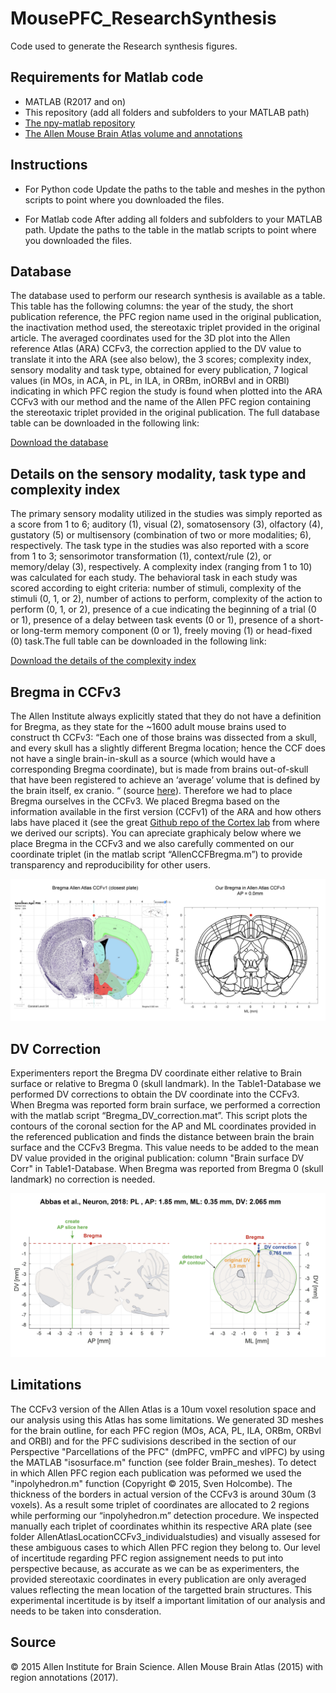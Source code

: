 # MousePFC_ResearchSynthesis
Code used to generate the Research synthesis figures.

## Requirements for Matlab code
- MATLAB (R2017 and on)
- This repository (add all folders and subfolders to your MATLAB path)
- [The npy-matlab repository](http://github.com/kwikteam/npy-matlab)
- [The Allen Mouse Brain Atlas volume and annotations](http://download.alleninstitute.org/informatics-archive/current-release/mouse_ccf/)

## Instructions
 - For Python code
Update the paths to the table and meshes in the python scripts to point where you downloaded the files.

- For Matlab code
After adding  all folders and subfolders to your MATLAB path.
Update the paths to the table in the matlab scripts to point where you downloaded the files.

## Database

The database used to perform our research synthesis is available as a table. This table has the following columns: the year of the study, the short publication reference, the PFC region name used in the original publication, the inactivation method used, the stereotaxic triplet provided in the original article. The averaged coordinates used for the 3D plot into the Allen reference Atlas (ARA) CCFv3, the correction applied to the DV value to translate it into the ARA (see also below), the 3 scores; complexity index, sensory modality and task type, obtained for every publication, 7 logical values (in MOs, in ACA, in PL, in ILA, in ORBm, inORBvl and in ORBl) indicating in which PFC region the study is found when plotted into the ARA CCFv3 with our method and the name of the Allen PFC region containing the stereotaxic triplet provided in the original publication. The full database table can be downloaded in the following link:

[Download the database](https://carlenlab.org/data-protected/)

## Details on the sensory modality, task type and complexity index

The primary sensory modality utilized in the studies was simply reported as a score from 1 to 6; auditory (1), visual (2), somatosensory (3), olfactory (4), gustatory (5) or multisensory (combination of two or more modalities; 6), respectively. The task type in the studies was also reported with a score from 1 to 3; sensorimotor transformation (1), context/rule (2), or memory/delay (3), respectively. A complexity index (ranging from 1 to 10) was calculated for each study. The behavioral task in each study was scored according to eight criteria: number of stimuli, complexity of the stimuli (0, 1, or 2), number of actions to perform, complexity of the action to perform (0, 1, or 2), presence of a cue indicating the beginning of a trial (0 or 1), presence of a delay between task events (0 or 1), presence of a short- or long-term memory component (0 or 1), freely moving (1) or head-fixed (0) task.The full table can be downloaded in the following link:

[Download the details of the complexity index](https://carlenlab.org/data-protected/)


## Bregma in CCFv3

The Allen Institute always explicitly stated that they do not have a definition for Bregma, as they state for the ~1600 adult mouse brains used to construct th CCFv3: “Each one of those brains was dissected from a skull, and every skull has a slightly different Bregma location; hence the CCF does not have a single brain-in-skull as a source (which would have a corresponding Bregma coordinate), but is made from brains out-of-skull that have been registered to achieve an ‘average’ volume that is defined by the brain itself, ex cranio. “ (source [here](https://community.brain-map.org/t/why-doesnt-the-3d-mouse-brain-atlas-have-bregma-coordinates/158)). Therefore we had to place Bregma ourselves in the CCFv3. We placed Bregma based on the information available in the first version (CCFv1) of the ARA and how others labs have placed it (see the great [Github repo of the Cortex lab](https://github.com/cortex-lab/allenCCF) from where we derived our scripts). You can apreciate graphicaly below where we place Bregma in the CCFv3 and we also carefully commented on our coordinate triplet (in the matlab script “AllenCCFBregma.m”) to provide transparency and reproducibility for other users.

![alt text](https://github.com/PierreLeMerre/MousePFC_ResearchSynthesis/blob/main/Bregma.png?raw=true)

## DV Correction

Experimenters report the Bregma DV coordinate either relative to Brain surface or relative to Bregma 0 (skull landmark). In the Table1-Database we performed DV corrections to obtain the DV coordinate into the CCFv3. When Bregma was reported form brain surface, we performed a correction with the matlab script “Bregma_DV_correction.mat”. This script plots the contours of the coronal section for the AP and ML coordinates provided in the referenced publication and finds the distance between brain the brain surface and the CCFv3 Bregma. This value needs to be added to the mean DV value provided in the original publication: column "Brain surface DV Corr" in Table1-Database. When Bregma was reported from Bregma 0 (skull landmark) no correction is needed. 

![alt text](https://github.com/PierreLeMerre/MousePFC_ResearchSynthesis/blob/main/DV_correction.png?raw=true)


## Limitations

The CCFv3 version of the Allen Atlas is a 10um voxel resolution space and our analysis using this Atlas has some limitations. We generated 3D meshes for the brain outline, for each PFC region (MOs, ACA, PL, ILA, ORBm, ORBvl and ORBl) and for the PFC sudivisions described in the section of our Perspective "Parcellations of the PFC" (dmPFC, vmPFC and vlPFC) by using the MATLAB "isosurface.m" function (see folder Brain_meshes). To detect in which Allen PFC region each publication was peformed we used the "inpolyhedron.m" function (Copyright © 2015, Sven Holcombe). The thickness of the borders in actual version of the CCFv3 is around 30um (3 voxels). As a result some triplet of coordinates are allocated to 2 regions while performing our “inpolyhedron.m” detection procedure. We inspected manually each triplet of coordinates whithin its respective ARA plate (see folder AllenAtlasLocationCCFv3_individualstudies) and visually assesed for these ambiguous cases to which Allen PFC region they belong to. Our level of incertitude regarding PFC region assignement needs to put into perspective because, as accurate as we can be as experimenters, the provided stereotaxic coordinates in every publication are only averaged values reflecting the mean location of the targetted brain structures. This experimental incertitude is by itself a important limitation of our analysis and needs to be taken into consderation.

## Source
© 2015 Allen Institute for Brain Science. Allen Mouse Brain Atlas (2015) with region annotations (2017).

